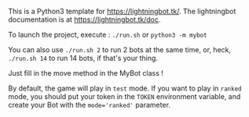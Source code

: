 This is a Python3 template for https://lightningbot.tk/.
The lightningbot documentation is at https://lightningbot.tk/doc.

To launch the project, execute :
```./run.sh``` or ```python3 -m mybot```

You can also use `./run.sh 2` to run 2 bots at the same time, or, heck, `./run.sh 14` to run 14 bots, if that's your thing.

Just fill in the move method in the MyBot class !

By default, the game will play in `test` mode. If you want to play in `ranked` mode, you should put your token in the `TOKEN` environment variable, and create your Bot with the `mode='ranked'` parameter.
